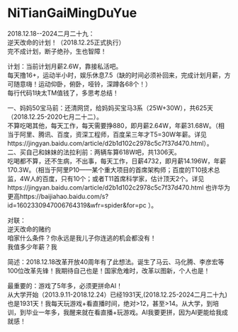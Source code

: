# NiTianGaiMingDuYue
2018.12.18--2024二月二十九：  
逆天改命的计划！（2018.12.25正式执行）  
完不成计划，断子绝孙，生也智障！ 

计划：当前计划月薪2.6W，靠接私活吧。  
每天撸16+，运动半小时，娱乐休息7.5（缺的时间必须补回来，完成计划月薪，方可随意嗨！运动仰卧，俯卧，哑铃，深蹲各68个！）  
每行代码1块太TM值钱了，多思考总结！  

一、妈妈50宝马前：还清网贷，给妈妈买宝马3系（25W+30W），共625天（2018.12.25-2020七月二十二）。  
不算吃喝其他，每天工作，每天需要挣880，即月薪2.64W，年薪31.68W。（相当于阿里、腾讯、百度，资深工程师，百度呆三年才T5=30W年薪。详见https://jingyan.baidu.com/article/d2b1d102c2978c5c7f37d470.html）。  
二、买自己和妹妹的法拉利前：两辆车算618W吧，共1306天。  
吃喝都不算，还不生病，不出事，每天工作，日薪4732，即月薪14.196W，年薪170.3W。（相当于阿里P10——某个重大项目的首席架构师；百度的T10技术总监，4W人的百度，只有10个；或者T11首席科学家，估计顶天2个。详见https://jingyan.baidu.com/article/d2b1d102c2978c5c7f37d470.html 也许华为更高https://baijiahao.baidu.com/s?id=1602330947006764319&wfr=spider&for=pc ）。
  

  
  
  
  
  

对联：  
逆天改命的赌约  
咱家什么条件？你永远是我儿子你连逃的机会都没有！  
我值多少年薪？我

简述：2018.12.18改革开放40周年有了此想法。诞生了马云、马化腾、李彦宏等100位改革先锋！我期待自己也是！国家危难时，改革以图新，个人也是！  

最重要的：游戏了5年多，必须更拼命AI！  
从大学开始（2013.9.11-2018.12.24）已经1931天,(2018.12.25-2024二月二十九)也是1931天！我每天玩游戏+看直播时间，绝对>12，甚至>14。从大学，到培训，到毕业一年多，我醒来就在看直播+玩游戏。AI我要更拼，因为AI更能给我成就感！  


